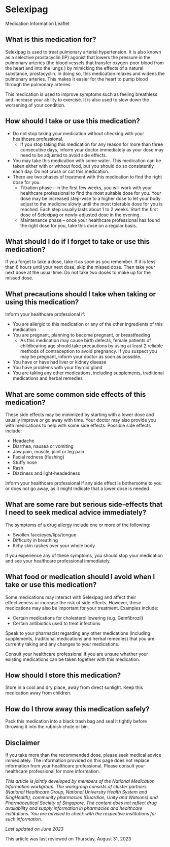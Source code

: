 # Selexipag

Medication Information Leaflet

What is this medication for?
----------------------------

Selexipag is used to treat pulmonary arterial hypertension. It is also known as a selective prostacyclin (IP) agonist that lowers the pressure in the pulmonary arteries (the blood vessels that transfer oxygen-poor blood from the heart and into the lungs ) by mimicking the effects of a natural substance, prostacyclin. In doing so, this medication relaxes and widens the pulmonary arteries. This makes it easier for the heart to pump blood through the pulmonary arteries.

This medication is used to improve symptoms such as feeling breathless and increase your ability to exercise. It is also used to slow down the worsening of your condition.

How should I take or use this medication?
-----------------------------------------

* Do not stop taking your medication without checking with your healthcare professional.
  + If you stop taking this medication for any reason for more than three consecutive days, inform your doctor immediately as your dose may need to be adjusted to avoid side effects.
* You may take this medication with some water. This medication can be taken either with or without food, but you should do so consistently each day. Do not crush or cut this medication.
* There are two phases of treatment with this medication to find the right dose for you.
  + Titration phase – in the first few weeks, you will work with your healthcare professional to find the most suitable dose for you. Your dose may be increased step-wise to a higher dose to let your body adjust to the medicine slowly until the most tolerable dose for you is reached. Each step usually lasts about 1 to 2 weeks. Start the first dose of Selexipag or newly-adjusted dose in the evening.
  + Maintenance phase – once your healthcare professional has found the right dose for you, take this dose on a regular basis.

What should I do if I forget to take or use this medication?
------------------------------------------------------------

If you forget to take a dose, take it as soon as you remember. If it is less than 6 hours until your next dose, skip the missed dose. Then take your next dose at the usual time. Do not take two doses to make up for the missed dose.

What precautions should I take when taking or using this medication?
--------------------------------------------------------------------

Inform your healthcare professional if:

* You are allergic to this medication or any of the other ingredients of this medication
* You are pregnant, planning to become pregnant, or breastfeeding
  + As this medication may cause birth defects, female patients of childbearing age should take precautions by using at least 2 reliable methods of contraception to avoid pregnancy. If you suspect you may be pregnant, inform your doctor as soon as possible.
* You have or have had liver or kidney disease
* You have problems with your thyroid gland
* You are taking any other medications, including supplements, traditional medications and herbal remedies

What are some common side effects of this medication?
-----------------------------------------------------

These side effects may be minimized by starting with a lower dose and usually improve or go away with time. Your doctor may also provide you with medications to help with some side effects. Possible side effects include:

* Headache
* Diarrhea, nausea or vomiting
* Jaw pain, muscle, joint or leg pain
* Facial redness (flushing)
* Stuffy nose
* Rash
* Dizziness and light-headedness

Inform your healthcare professional if any side effect is bothersome to you or does not go away, as it might indicate that a lower dose is needed

What are some rare but serious side-effects that I need to seek medical advice immediately?
-------------------------------------------------------------------------------------------

The symptoms of a drug allergy include one or more of the following:

* Swollen face/eyes/lips/tongue
* Difficulty in breathing
* Itchy skin rashes over your whole body

If you experience any of these symptoms, you should stop your medication and see your healthcare professional immediately.

What food or medication should I avoid when I take or use this medication?
--------------------------------------------------------------------------

Some medications may interact with Selexipag and affect their effectiveness or increase the risk of side effects. However, these medications may also be important for your treatment. Examples include:

* Certain medications for cholesterol lowering (e.g. Gemfibrozil)
* Certain antibiotics used to treat infections

Speak to your pharmacist regarding any other medications (including supplements, traditional medications and herbal remedies) that you are currently taking and any changes to your medications.

Consult your healthcare professional if you are unsure whether your existing medications can be taken together with this medication.

How should I store this medication?
-----------------------------------

Store in a cool and dry place, away from direct sunlight. Keep this medication away from children.

How do I throw away this medication safely?
-------------------------------------------

Pack this medication into a black trash bag and seal it tightly before throwing it into the rubbish chute or bin.

Disclaimer
----------

If you take more than the recommended dose, please seek medical advice immediately. The information provided on this page does not replace information from your healthcare professional. Please consult your healthcare professional for more information.

*This article is jointly developed by members of the National Medication Information workgroup. The workgroup consists of cluster partners (National Healthcare Group, National University Health System and SingHealth), community pharmacies (Guardian, Unity and Watsons) and Pharmaceutical Society of Singapore. The content does not reflect drug availability and supply information in pharmacies and healthcare institutions. You are advised to check with the respective institutions for such information.*

*Last updated on June 2023*

This article was last reviewed on
Thursday, August 31, 2023